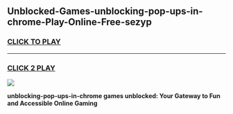 
## Unblocked-Games-unblocking-pop-ups-in-chrome-Play-Online-Free-sezyp
<h3>
<a href="https://premium76.site?title=unblocking-pop-ups-in-chrome&ref=26A">CLICK TO PLAY</a></h3>
<hr>

<h3>
<a href="https://premium76.site?title=unblocking-pop-ups-in-chrome&ref=26A">CLICK 2 PLAY</a>
  
</h3>

<a href="https://premium76.site?title=unblocking-pop-ups-in-chrome&ref=26A"><img src="https://clearcache.store/games.png"></a>


**unblocking-pop-ups-in-chrome games unblocked: Your Gateway to Fun and Accessible Online Gaming**

